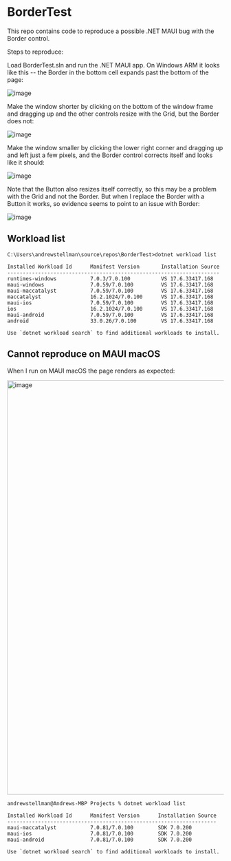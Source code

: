 # BorderTest

This repo contains code to reproduce a possible .NET MAUI bug with the Border control.

Steps to reproduce:

Load BorderTest.sln and run the .NET MAUI app. On Windows ARM it looks like this -- the Border in the bottom cell expands past the bottom of the page:

![image](https://user-images.githubusercontent.com/7516297/231586270-dbe54377-2c37-4731-8827-500b2a015378.png)

Make the window shorter by clicking on the bottom of the window frame and dragging up and the other controls resize with the Grid, but the Border does not:

![image](https://user-images.githubusercontent.com/7516297/231586564-2ac14c67-22bd-4067-8f0f-ebb8cd639aa1.png)

Make the window smaller by clicking the lower right corner and dragging up and left just a few pixels, and the Border control corrects itself and looks like it should:

![image](https://user-images.githubusercontent.com/7516297/231586702-f3c84d91-446e-4257-9e7d-5de1814ceeb5.png)

Note that the Button also resizes itself correctly, so this may be a problem with the Grid and not the Border. But when I replace the Border with a Button it works, so evidence seems to point to an issue with Border:

![image](https://user-images.githubusercontent.com/7516297/231587796-98331078-168e-4f76-82cb-f3a5ff14b6c8.png)

## Workload list

```
C:\Users\andrewstellman\source\repos\BorderTest>dotnet workload list

Installed Workload Id      Manifest Version       Installation Source
---------------------------------------------------------------------
runtimes-windows           7.0.3/7.0.100          VS 17.6.33417.168
maui-windows               7.0.59/7.0.100         VS 17.6.33417.168
maui-maccatalyst           7.0.59/7.0.100         VS 17.6.33417.168
maccatalyst                16.2.1024/7.0.100      VS 17.6.33417.168
maui-ios                   7.0.59/7.0.100         VS 17.6.33417.168
ios                        16.2.1024/7.0.100      VS 17.6.33417.168
maui-android               7.0.59/7.0.100         VS 17.6.33417.168
android                    33.0.26/7.0.100        VS 17.6.33417.168

Use `dotnet workload search` to find additional workloads to install.
```

## Cannot reproduce on MAUI macOS

When I run on MAUI macOS the page renders as expected:

<img width="962" alt="image" src="https://user-images.githubusercontent.com/7516297/231587193-7e677116-71b1-4838-bb64-3e26a8d02530.png">

```
andrewstellman@Andrews-MBP Projects % dotnet workload list

Installed Workload Id      Manifest Version      Installation Source
--------------------------------------------------------------------
maui-maccatalyst           7.0.81/7.0.100        SDK 7.0.200        
maui-ios                   7.0.81/7.0.100        SDK 7.0.200        
maui-android               7.0.81/7.0.100        SDK 7.0.200        

Use `dotnet workload search` to find additional workloads to install.
```

